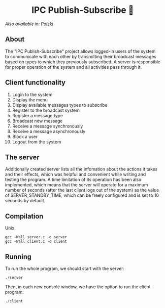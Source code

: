 <h1 align="center">
    IPC Publish-Subscribe 💬
</h1>

_Also available in: [Polski](README.pl.md)_

## About

The "IPC Publish-Subscribe" project allows logged-in users of the system to communicate with each other by transmitting their broadcast messages based on types to which they previously subscribed. A server is responsible for proper operation of the system and all activities pass through it.

## Client functionality

1. Login to the system
2. Display the menu
3. Display available messages types to subscribe
4. Register to the broadcast system
5. Register a message type
6. Broadcast new message
7. Receive a message synchronously
8. Receive a message asynchronously
9. Block a user
10. Logout from the system

## The server

Additionally created server lists all the infomation about the actions it takes and their effects, which was helpful and convenient while writing and testing the program. A time limitation of its operation has been also implemented, which means that the server will operate for a maximum number of seconds (after the last client logs out of the system) as the value of SERVER_STANDBY_TIME, which can be freely configured and is set to 10 seconds by default.

## Compilation

Unix:

<code>gcc -Wall server.c -o server</code>\
<code>gcc -Wall client.c -o client</code>

## Running

To run the whole program, we should start with the server:

<code>./server</code>

Then, in each new console window, we have the option to run the client program:

<code>./client</code>
